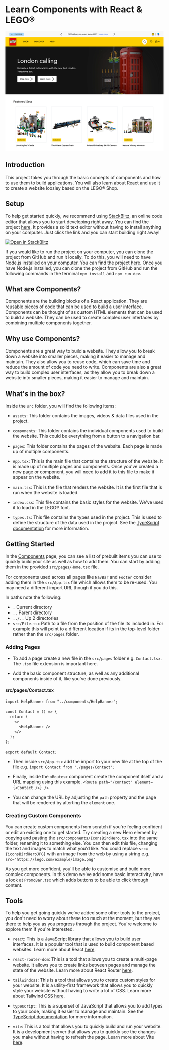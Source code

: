 # Learn Components with React & LEGO®

![Demo Site](docs/assets/demo-site.png)

## Introduction

This project takes you through the basic concepts of components and how to use them to build applications. You will also learn about React and use it to create a website loosley based on the LEGO® Shop.

## Setup

To help get started quickly, we recommend using [StackBlitz](https://stackblitz.com), an online code editor that allows you to start developing right away. You can find the project [here](https://stackblitz.com/~/github.com/fraserbenjamin/lego-shop). It provides a solid text editor without having to install anything on your computer. Just click the link and you can start building right away!

[![Open in StackBlitz](https://developer.stackblitz.com/img/open_in_stackblitz.svg)](https://stackblitz.com/~/github.com/fraserbenjamin/lego-shop)

If you would like to run the project on your computer, you can clone the project from GitHub and run it locally. To do this, you will need to have Node.js installed on your computer. You can find the project [here](https://nodejs.org/en/). Once you have Node.js installed, you can clone the project from GitHub and run the following commands in the terminal `npm install` and `npm run dev`.

## What are Components?

Components are the building blocks of a React application. They are reusable pieces of code that can be used to build a user interface. Components can be thought of as custom HTML elements that can be used to build a website. They can be used to create complex user interfaces by combining multiple components together.

## Why use Components?

Components are a great way to build a website. They allow you to break down a website into smaller pieces, making it easier to manage and maintain. They also allow you to reuse code, which can save time and reduce the amount of code you need to write. Components are also a great way to build complex user interfaces, as they allow you to break down a website into smaller pieces, making it easier to manage and maintain.

## What's in the box?

Inside the `src` folder, you will find the following items:

- `assets`: This folder contains the images, videos & data files used in the project.

- `components`: This folder contains the individual components used to build the website. This could be everything from a button to a navigation bar.

- `pages`: This folder contains the pages of the website. Each page is made up of multiple components.

- `App.tsx`: This is the main file that contains the structure of the website. It is made up of multiple pages and components. Once you've created a new page or component, you will need to add it to this file to make it appear on the website.

- `main.tsx`: This is the file that renders the website. It is the first file that is run when the website is loaded.

- `index.css`: This file contains the basic styles for the website. We've used it to load in the LEGO® font.

- `types.ts`: This file contains the types used in the project. This is used to define the structure of the data used in the project. See the [TypeScript documentation](https://www.typescriptlang.org/docs/handbook/2/everyday-types.html) for more information.

## Getting Started

In the [Components](docs/Components.md) page, you can see a list of prebuilt items you can use to quickly build your site as well as how to add them. You can start by adding them in the provided `src/pages/Home.tsx` file.

For components used across all pages like `NavBar` and `Footer` consider adding them in the `src/App.tsx` file which allows them to be re-used. You may need a different import URL though if you do this.

In paths note the following:

- `.` Current directory
- `..` Parent directory
- `../..` Up 2 directories
- `src/File.tsx` Path to a file from the position of the file its included in. For example this will point to a different location if its in the top-level folder rather than the `src/pages` folder.

### Adding Pages

- To add a page create a new file in the `src/pages` folder e.g. `Contact.tsx`. The `.tsx` file extension is important here.

- Add the basic component structure, as well as any additional components inside of it, like you've done previously.

#### src/pages/Contact.tsx

```
import HelpBanner from "../components/HelpBanner";

const Contact = () => {
  return (
    <>
      <HelpBanner />
    </>
  );
};

export default Contact;
```

- Then inside `src/App.tsx` add the import to your new file at the top of the file e.g.
  `import Contact from './pages/Contact';`

- Finally, inside the `<Routes>` component create the component itself and a URL mapping using this example.
  `<Route path="/contact" element={<Contact />} />`

- You can change the URL by adjusting the `path` property and the page that will be rendered by alterting the `element` one.

### Creating Custom Components

You can create custom components from scratch if you're feeling confident or edit an existing one to get started. Try creating a new Hero element by copying and pasting the `src/components/IconsBirdHero.tsx` into the same folder, renaming it to something else. You can then edit this file, changing the text and images to match what you'd like. You could replace `src={iconsBirdHeroJPG}` with an image from the web by using a string e.g. `src="https://lego.com/example/image.png"`

As you get more confident, you'll be able to customise and build more complex components. In this demo we've add some basic interactivity, have a look at `PromoBar.tsx` which adds buttons to be able to click through content.

## Tools

To help you get going quickly we've added some other tools to the project, you don't need to worry about these too much at the moment, but they are there to help you as you progress through the project. You're welcome to explore them if you're interested.

- `react`: This is a JavaScript library that allows you to build user interfaces. It is a popular tool that is used to build component based websites. Learn more about React [here](https://reactjs.org/).

- `react-router-dom`: This is a tool that allows you to create a multi-page website. It allows you to create links between pages and manage the state of the website. Learn more about React Router [here](https://reactrouter.com/).

- `tailwindcss`: This is a tool that allows you to create custom styles for your website. It is a utility-first framework that allows you to quickly style your website without having to write a lot of CSS. Learn more about Tailwind CSS [here](https://tailwindcss.com/).

- `typescript`: This is a superset of JavaScript that allows you to add types to your code, making it easier to manage and maintain. See the [TypeScript documentation](https://www.typescriptlang.org/docs/handbook/2/everyday-types.html) for more information.

- `vite`: This is a tool that allows you to quickly build and run your website. It is a development server that allows you to quickly see the changes you make without having to refresh the page. Learn more about Vite [here](https://vitejs.dev/).
